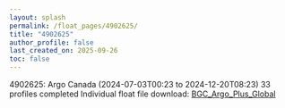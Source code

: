 ```yaml
---
layout: splash
permalink: /float_pages/4902625/
title: "4902625"
author_profile: false
last_created_on: 2025-09-26
toc: false
---
```

 
4902625: Argo Canada (2024-07-03T00:23 to 2024-12-20T08:23)
33 profiles completed
Individual float file download: [BGC_Argo_Plus_Global](https://ftp.soest.hawaii.edu/bgc_argo_plus/Individual_Floats/outliers_removed/4902625_Sprof_processed.nc)
